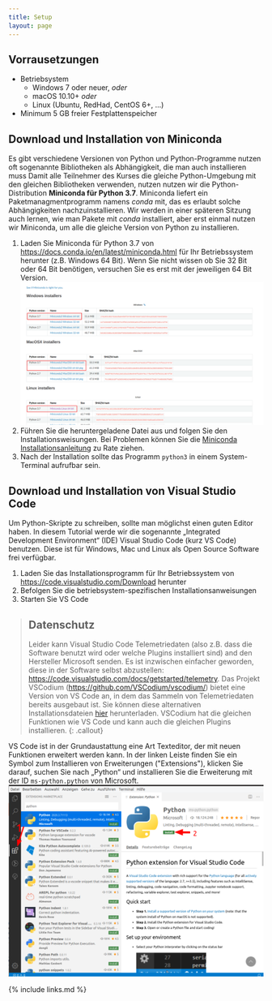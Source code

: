 ```yaml
---
title: Setup
layout: page
---
```


## Vorrausetzungen

- Betriebsystem
  * Windows 7 oder neuer, *oder*
  * macOS 10.10+ *oder*
  * Linux (Ubuntu, RedHad, CentOS 6+, ...)
- Minimum 5 GB freier Festplattenspeicher   

## Download und Installation von Miniconda

Es gibt verschiedene Versionen von Python und Python-Programme nutzen oft sogenannte Bibliotheken als Abhängigkeit, die man auch installieren muss
Damit alle Teilnehmer des Kurses die gleiche Python-Umgebung mit den gleichen Bibliotheken verwenden, nutzen nutzen wir die Python-Distribution **Miniconda für Python 3.7**.
Miniconda liefert ein Paketmanagmentprogramm namens *conda* mit, das es erlaubt solche Abhängigkeiten nachzuinstallieren. 
Wir werden in einer späteren Sitzung auch lernen, wie man Pakete mit *conda* installiert, aber erst einmal nutzen wir Miniconda, um alle die gleiche Version von Python zu installieren.

1. Laden Sie Miniconda für Python 3.7 von <https://docs.conda.io/en/latest/miniconda.html> für Ihr Betriebssystem herunter (z.B. Windows 64 Bit). Wenn Sie nicht wissen ob Sie 32 Bit oder 64 Bit benötigen, versuchen Sie es erst mit der jeweiligen 64 Bit Version.
![](fig/download-miniconda.png)
2. Führen Sie die heruntergeladene Datei aus und folgen Sie den Installationsweisungen.
Bei Problemen können Sie die [Miniconda Installationsanleitung](https://conda.io/projects/conda/en/latest/user-guide/install/index.html) zu Rate ziehen.
3. Nach der Installation sollte das Programm `python3` in einem System-Terminal aufrufbar sein.

## Download und Installation von Visual Studio Code

Um Python-Skripte zu schreiben, sollte man möglichst einen guten Editor haben.
In diesem Tutorial werde wir die sogenannte „Integrated Development Environment“ (IDE) Visual Studio Code (kurz VS Code) benutzen.
Diese ist für Windows, Mac und Linux als Open Source Software frei verfügbar.

1. Laden Sie das Installationsprogramm für Ihr Betriebssystem von <https://code.visualstudio.com/Download> herunter
2. Befolgen Sie die betriebsystem-spezifischen Installationsanweisungen
3. Starten Sie VS Code


> ## Datenschutz
>
> Leider kann Visual Studio Code Telemetriedaten (also z.B. dass die Software benutzt wird oder welche Plugins installiert sind) and den Hersteller Microsoft senden.
> Es ist inzwischen einfacher geworden, diese in der Software selbst abzustellen: <https://code.visualstudio.com/docs/getstarted/telemetry>.
> Das Projekt VSCodium (<https://github.com/VSCodium/vscodium/>) bietet eine Version von VS Code an, in dem das Sammeln von Telemetriedaten bereits ausgebaut ist.
> Sie können diese alternativen Installationsdateien [hier](https://github.com/VSCodium/vscodium/releases/) herunterladen. 
> VSCodium hat die gleichen Funktionen wie VS Code und kann auch die gleichen Plugins installieren.
{: .callout}

VS Code ist in der Grundaustattung eine Art Texteditor, der mit neuen Funktionen erweitert werden kann.
In der linken Leiste finden Sie ein Symbol zum Installieren von Erweiterungen ("Extensions"), klicken Sie darauf, suchen Sie nach „Python“ und installieren Sie die Erweiterung mit der ID `ms-python.python` von Microsoft.
![Installation der Python-Erweiterung](fig/vscode-python-install.png)


{% include links.md %}



